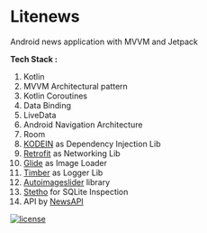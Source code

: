 # Litenews
Android news application with MVVM and Jetpack

**Tech Stack :**

 1. Kotlin
 2. MVVM Architectural pattern
 3. Kotlin Coroutines
 4. Data Binding
 5. LiveData
 6. Android Navigation Architecture
 7. Room
 8. [KODEIN](https://kodein.org/di/) as Dependency Injection Lib
 9. [Retrofit](https://square.github.io/retrofit/) as Networking Lib
 10. [Glide](https://github.com/bumptech/glide) as Image Loader
 11. [Timber](https://github.com/JakeWharton/timber) as Logger Lib
 12. [Autoimageslider](https://github.com/smarteist/Android-Image-Slider) library
 13. [Stetho](http://facebook.github.io/stetho) for SQLite Inspection
 14. API by [NewsAPI](https://newsapi.org/docs) 
 
[![license](https://img.shields.io/github/license/DAVFoundation/captain-n3m0.svg?style=flat-square)](https://github.com/anugrahdev/Litenews/edit/master/LICENCE)
